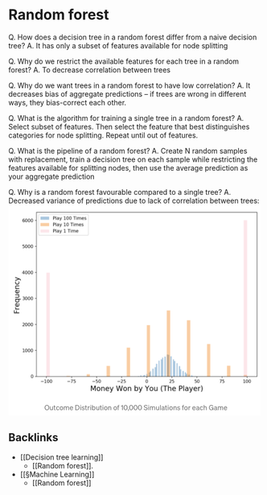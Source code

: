 # Random forest
Q. How does a decision tree in a random forest differ from a naive decision tree?
A. It has only a subset of features available for node splitting

Q. Why do we restrict the available features for each tree in a random forest?
A. To decrease correlation between trees

Q. Why do we want trees in a random forest to have low correlation?
A. It decreases bias of aggregate predictions – if trees are wrong in different ways, they bias-correct each other.

Q. What is the algorithm for training a single tree in a random forest?
A. Select subset of features. Then select the feature that best distinguishes categories for node splitting. Repeat until out of features.

Q. What is the pipeline of a random forest?
A. Create N random samples with replacement, train a decision tree on each sample while restricting the features available for splitting nodes, then use the average prediction as your aggregate prediction

Q. Why is a random forest favourable compared to a single tree?
A. Decreased variance of predictions due to lack of correlation between trees:
![](BearImages/714B1018-6639-4CC8-B780-9108D293B936-4241-0000080883397771/58D1F301-F0A7-4B1A-95EB-56476FC17AB5.png)

<!-- #anki/deck/ML# -->

## Backlinks
* [[Decision tree learning]]
	* [[Random forest]].
* [[§Machine Learning]]
	* [[Random forest]]

<!-- {BearID:26286925-767B-4B04-A262-E1D63EF5915C-4241-00000794EED18CD3} -->

